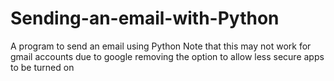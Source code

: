 # Sending-an-email-with-Python
A program to send an email using Python
Note that this may not work for gmail accounts due to google removing the option to allow less secure apps to be turned on
